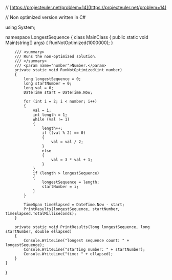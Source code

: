 
// [https://projecteuler.net/problem=14](https://projecteuler.net/problem=14)

// Non optimized version written in C#


using System;

namespace LongestSequence
{
	class MainClass
	{
		public static void Main(string[] args)
		{
			RunNotOptimized(1000000);
		}

		/// <summary>
		/// Runs the non-optimized solution.
		/// </summary>
		/// <param name="number">Number.</param>
		private static void RunNotOptimized(int number)
		{
			long longestSequence = 0;
			long startNumber = 0;
			long val = 0;
			DateTime start = DateTime.Now;

			for (int i = 2; i < number; i++)
			{
				val = i;
				int length = 1;
				while (val != 1)
				{
					length++;
					if ((val % 2) == 0)
					{
						val = val / 2;
					}
					else
					{
						val = 3 * val + 1;
					}
				}
				if (length > longestSequence)
				{
					longestSequence = length;
					startNumber = i;
				}
			}

			TimeSpan timeElapsed = DateTime.Now - start;
			PrintResults(longestSequence, startNumber, timeElapsed.TotalMilliseconds);
		}

		private static void PrintResults(long longestSequence, long startNumber, double ellapsed)
		{
			Console.WriteLine("longest sequence count: " + longestSequence);
			Console.WriteLine("starting number: " + startNumber);
			Console.WriteLine("time: " + ellapsed);
		}
	}
}



